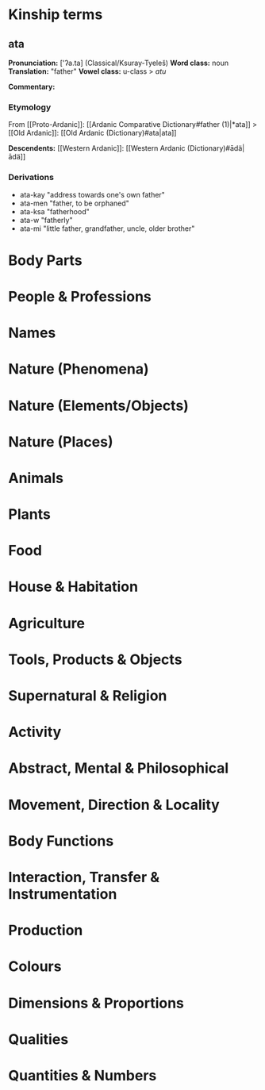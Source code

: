 # Kinship terms 

## ata
**Pronunciation:** \['ʔa.ta] (Classical/Ksuray-Tyeleš)
**Word class:** noun
**Translation:** "father"
**Vowel class:** u-class > *atu*

**Commentary:** 
### Etymology
From [[Proto-Ardanic]]: [[Ardanic Comparative Dictionary#father (1)|\*ata]] > [[Old Ardanic]]: [[Old Ardanic (Dictionary)#ata|ata]]

**Descendents:** [[Western Ardanic]]: [[Western Ardanic (Dictionary)#ādä|ādä]]
### Derivations
- ata-kay "address towards one's own father"
- ata-men "father, to be orphaned"
- ata-ksa "fatherhood"
- ata-w "fatherly"
- ata-mi "little father, grandfather, uncle, older brother"
# Body Parts

# People & Professions

# Names

# Nature (Phenomena)

# Nature (Elements/Objects)

# Nature (Places)

# Animals

# Plants

# Food 

# House & Habitation

# Agriculture

# Tools, Products & Objects

# Supernatural & Religion

# Activity 

# Abstract, Mental & Philosophical 

# Movement, Direction & Locality

# Body Functions

# Interaction, Transfer & Instrumentation 

# Production

# Colours

# Dimensions & Proportions

# Qualities 

# Quantities & Numbers
